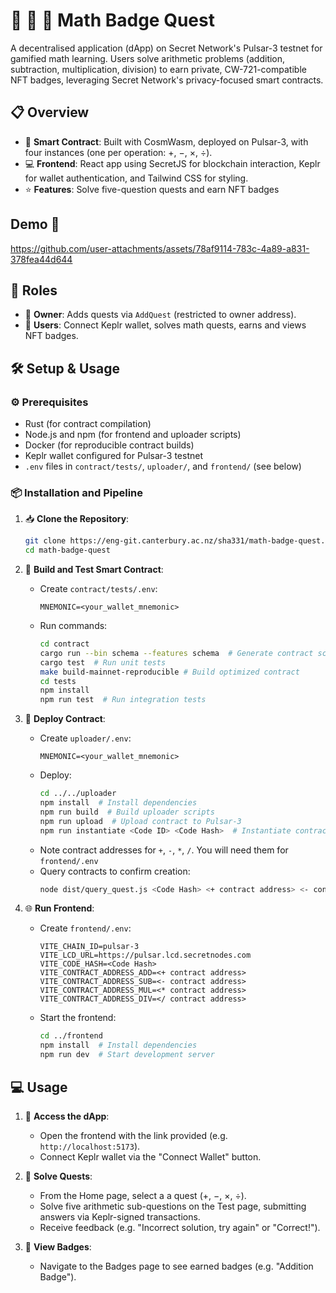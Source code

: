 # 🔢 🧮 🥇 Math Badge Quest

A decentralised application (dApp) on Secret Network's Pulsar-3 testnet for gamified math learning. Users solve arithmetic problems (addition, subtraction, multiplication, division) to earn private, CW-721-compatible NFT badges, leveraging Secret Network's privacy-focused smart contracts.

## 📋 Overview

- 🧠 **Smart Contract**: Built with CosmWasm, deployed on Pulsar-3, with four instances (one per operation: +, −, ×, ÷).
- 💻 **Frontend**: React app using SecretJS for blockchain interaction, Keplr for wallet authentication, and Tailwind CSS for styling.
- ⭐ **Features**: Solve five-question quests and earn NFT badges

## Demo 🎥



https://github.com/user-attachments/assets/78af9114-783c-4a89-a831-378fea44d644




## 👥 Roles
- 👑 **Owner**: Adds quests via `AddQuest` (restricted to owner address).
- 🧑 **Users**: Connect Keplr wallet, solves math quests, earns and views NFT badges.


## 🛠️ Setup & Usage

### ⚙️ Prerequisites
- Rust (for contract compilation)
- Node.js and npm (for frontend and uploader scripts)
- Docker (for reproducible contract builds)
- Keplr wallet configured for Pulsar-3 testnet
- `.env` files in `contract/tests/`, `uploader/`, and `frontend/` (see below)

### 📦 Installation and Pipeline
1. 📥 **Clone the Repository**:
   ```bash
   git clone https://eng-git.canterbury.ac.nz/sha331/math-badge-quest.git
   cd math-badge-quest
   ```

2. 🔧 **Build and Test Smart Contract**:
   - Create `contract/tests/.env`:
     ```
     MNEMONIC=<your_wallet_mnemonic>
     ```
   - Run commands:
     ```bash
     cd contract
     cargo run --bin schema --features schema  # Generate contract schemas
     cargo test  # Run unit tests
     make build-mainnet-reproducible # Build optimized contract
     cd tests
     npm install
     npm run test  # Run integration tests
     ```

3. 🚀 **Deploy Contract**:
   - Create `uploader/.env`:
     ```
     MNEMONIC=<your_wallet_mnemonic>
     ```
   - Deploy:
     ```bash
     cd ../../uploader
     npm install  # Install dependencies
     npm run build  # Build uploader scripts
     npm run upload  # Upload contract to Pulsar-3
     npm run instantiate <Code ID> <Code Hash>  # Instantiate contracts for each operation
     ```
   - Note contract addresses for `+`, `-`, `*`, `/`. You will need them for `frontend/.env`
   - Query contracts to confirm creation:
     ```bash
     node dist/query_quest.js <Code Hash> <+ contract address> <- contract address> <* contract address> </ contract address>
     ```

4. 🌐 **Run Frontend**:
   - Create `frontend/.env`:
     ```
     VITE_CHAIN_ID=pulsar-3
     VITE_LCD_URL=https://pulsar.lcd.secretnodes.com
     VITE_CODE_HASH=<Code Hash>
     VITE_CONTRACT_ADDRESS_ADD=<+ contract address>
     VITE_CONTRACT_ADDRESS_SUB=<- contract address>
     VITE_CONTRACT_ADDRESS_MUL=<* contract address>
     VITE_CONTRACT_ADDRESS_DIV=</ contract address>
     ```
   - Start the frontend:
     ```bash
     cd ../frontend
     npm install  # Install dependencies
     npm run dev  # Start development server
     ```

## 💻 Usage

1. 🔗 **Access the dApp**:
   - Open the frontend with the link provided (e.g. `http://localhost:5173`).
   - Connect Keplr wallet via the "Connect Wallet" button.

2. 🧩 **Solve Quests**:
   - From the Home page, select a a quest (+, −, ×, ÷).
   - Solve five arithmetic sub-questions on the Test page, submitting answers via Keplr-signed transactions.
   - Receive feedback (e.g. "Incorrect solution, try again" or "Correct!").

3. 🏅 **View Badges**:
   - Navigate to the Badges page to see earned badges (e.g. "Addition Badge").
